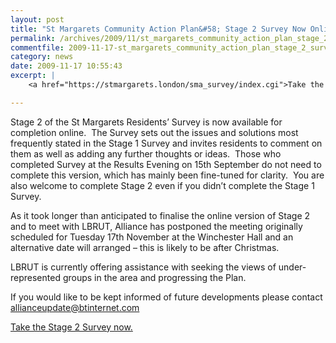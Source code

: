 ```yaml
---
layout: post
title: "St Margarets Community Action Plan&#58; Stage 2 Survey Now Online"
permalink: /archives/2009/11/st_margarets_community_action_plan_stage_2_survey.html
commentfile: 2009-11-17-st_margarets_community_action_plan_stage_2_survey
category: news
date: 2009-11-17 10:55:43
excerpt: |
    <a href="https://stmargarets.london/sma_survey/index.cgi">Take the Stage 2 Survey now.</a>

---
```


Stage 2 of the St Margarets Residents’ Survey is now available for completion online.  The Survey sets out the issues and solutions most frequently stated in the Stage 1 Survey and invites residents to comment on them as well as adding any further thoughts or ideas.  Those who completed Survey at the Results Evening on 15th September do not need to complete this version, which has mainly been fine-tuned for clarity.  You are also welcome to complete Stage 2 even if you didn’t complete the Stage 1 Survey. 

As it took longer than anticipated to finalise the online version of Stage 2 and to meet with LBRUT, Alliance has postponed the meeting originally scheduled for Tuesday 17th November at the Winchester Hall and an alternative date will arranged – this is likely to be after Christmas.

LBRUT is currently offering assistance with seeking the views of under-represented groups in the area and progressing the Plan.

If you would like to be kept informed of future developments please contact <allianceupdate@btinternet.com>

[Take the Stage 2 Survey now.](https://stmargarets.london/sma_survey/index.cgi)
